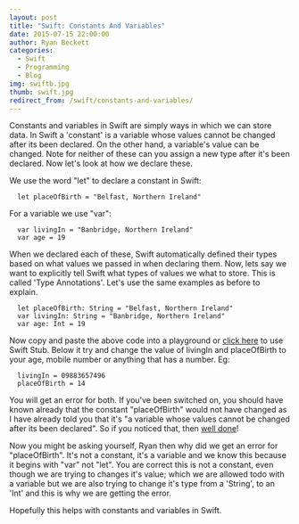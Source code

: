 ```yaml
---
layout: post
title: "Swift: Constants And Variables"
date: 2015-07-15 22:00:00
author: Ryan Beckett
categories:
  - Swift
  - Programming
  - Blog
img: swiftb.jpg
thumb: swift.jpg
redirect_from: /swift/constants-and-variables/
---
```


Constants and variables in Swift are simply ways in which we can store data. In Swift a 'constant' is a variable whose values cannot be changed after its been declared. On the other hand, a variable's value can be changed. Note for neither of these can you assign a new type after it's been declared. Now let's look at how we declare these.
<!--more-->

We use the word "let" to declare a constant in Swift:

~~~~~~
  let placeOfBirth = "Belfast, Northern Ireland"
~~~~~~

For a variable we use "var":

~~~~~~
  var livingIn = "Banbridge, Northern Ireland"
  var age = 19
~~~~~~

When we declared each of these, Swift automatically defined their types based on what values we passed in when declaring them. Now, lets say we want to explicitly tell Swift what types of values we what to store. This is called 'Type Annotations'. Let's use the same examples as before to explain.

~~~~~~
  let placeOfBirth: String = "Belfast, Northern Ireland"
  var livingIn: String = "Banbridge, Northern Ireland"
  var age: Int = 19
~~~~~~

Now copy and paste the above code into a playground or [click here][SS1] to use Swift Stub. Below it try and change the value of livingIn and placeOfBirth to your age, mobile number or anything that has a number. Eg:

~~~~~~
  livingIn = 09883657496
  placeOfBirth = 14
~~~~~~

You will get an error for both. If you've been switched on, you should have known already that the constant "placeOfBirth" would not have changed as I have already told you that it's "a variable whose values cannot be changed after its been declared". So if you noticed that, then [well done][joke]!

Now you might be asking yourself, Ryan then why did we get an error for "placeOfBirth". It's not a constant, it's a variable and we know this because it begins with "var" not "let".
You are correct this is not a constant, even though we are trying to changes it's value; which we are allowed todo with a variable but we are also trying to change it's type from a 'String', to an 'Int' and this is why we are getting the error.

Hopefully this helps with constants and variables in Swift.

[SS1]:http://swiftstub.com/758337396/?v=gm
[joke]:http://treasure.diylol.com/uploads/post/image/394172/resized_jesus-says-meme-generator-10-points-for-gryffindor-caef09.jpg
